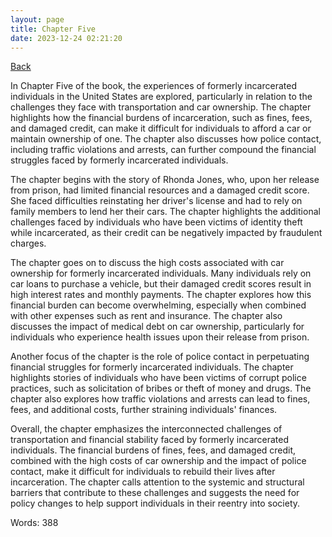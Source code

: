 ```yaml
---
layout: page
title: Chapter Five
date: 2023-12-24 02:21:20
---
```


[Back](./)


In Chapter Five of the book, the experiences of formerly incarcerated individuals in the United States are explored, particularly in relation to the challenges they face with transportation and car ownership. The chapter highlights how the financial burdens of incarceration, such as fines, fees, and damaged credit, can make it difficult for individuals to afford a car or maintain ownership of one. The chapter also discusses how police contact, including traffic violations and arrests, can further compound the financial struggles faced by formerly incarcerated individuals.

The chapter begins with the story of Rhonda Jones, who, upon her release from prison, had limited financial resources and a damaged credit score. She faced difficulties reinstating her driver's license and had to rely on family members to lend her their cars. The chapter highlights the additional challenges faced by individuals who have been victims of identity theft while incarcerated, as their credit can be negatively impacted by fraudulent charges.

The chapter goes on to discuss the high costs associated with car ownership for formerly incarcerated individuals. Many individuals rely on car loans to purchase a vehicle, but their damaged credit scores result in high interest rates and monthly payments. The chapter explores how this financial burden can become overwhelming, especially when combined with other expenses such as rent and insurance. The chapter also discusses the impact of medical debt on car ownership, particularly for individuals who experience health issues upon their release from prison.

Another focus of the chapter is the role of police contact in perpetuating financial struggles for formerly incarcerated individuals. The chapter highlights stories of individuals who have been victims of corrupt police practices, such as solicitation of bribes or theft of money and drugs. The chapter also explores how traffic violations and arrests can lead to fines, fees, and additional costs, further straining individuals' finances.

Overall, the chapter emphasizes the interconnected challenges of transportation and financial stability faced by formerly incarcerated individuals. The financial burdens of fines, fees, and damaged credit, combined with the high costs of car ownership and the impact of police contact, make it difficult for individuals to rebuild their lives after incarceration. The chapter calls attention to the systemic and structural barriers that contribute to these challenges and suggests the need for policy changes to help support individuals in their reentry into society.

Words: 388